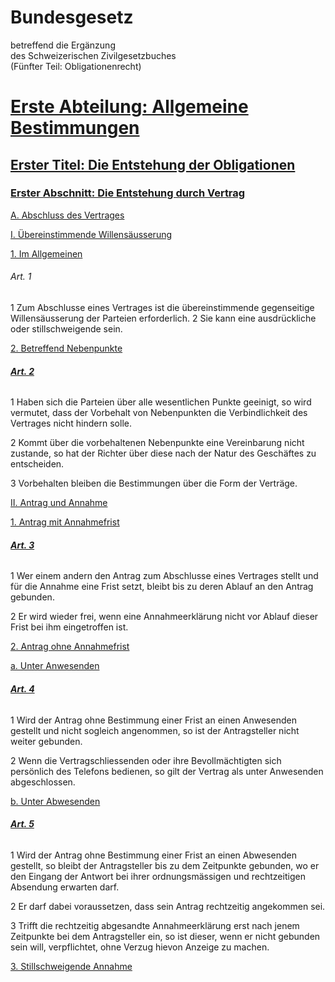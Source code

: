 # Bundesgesetz  
betreffend die Ergänzung  
des Schweizerischen Zivilgesetzbuches  
(Fünfter Teil: Obligationenrecht)
# [Erste Abteilung: Allgemeine Bestimmungen](https://www.fedlex.admin.ch/eli/cc/27/317_321_377/de#part_1)

## [Erster Titel: Die Entstehung der Obligationen](https://www.fedlex.admin.ch/eli/cc/27/317_321_377/de#part_1/tit_1)

### [Erster Abschnitt: Die Entstehung durch Vertrag](https://www.fedlex.admin.ch/eli/cc/27/317_321_377/de#part_1/tit_1/chap_1)

[A. Abschluss des Vertrages](https://www.fedlex.admin.ch/eli/cc/27/317_321_377/de#part_1/tit_1/chap_1/lvl_A)

[I. Übereinstimmende Willensäusserung](https://www.fedlex.admin.ch/eli/cc/27/317_321_377/de#part_1/tit_1/chap_1/lvl_A/lvl_I)

[1. Im Allgemeinen](https://www.fedlex.admin.ch/eli/cc/27/317_321_377/de#part_1/tit_1/chap_1/lvl_A/lvl_I/lvl_1)

###### Art. 1
1 Zum Abschlusse eines Vertrages ist die übereinstimmende gegenseitige Willensäusserung der Parteien erforderlich.
2 Sie kann eine ausdrückliche oder stillschweigende sein.


[2. Betreffend Nebenpunkte](https://www.fedlex.admin.ch/eli/cc/27/317_321_377/de#part_1/tit_1/chap_1/lvl_A/lvl_I/lvl_2)
###### [**Art. 2**](https://www.fedlex.admin.ch/eli/cc/27/317_321_377/de#art_2)

1 Haben sich die Parteien über alle wesentlichen Punkte geeinigt, so wird vermutet, dass der Vorbehalt von Nebenpunkten die Verbindlichkeit des Vertrages nicht hindern solle.

2 Kommt über die vorbehaltenen Nebenpunkte eine Vereinbarung nicht zustande, so hat der Richter über diese nach der Natur des Geschäftes zu entscheiden.

3 Vorbehalten bleiben die Bestimmungen über die Form der Verträge.

[II. Antrag und Annahme](https://www.fedlex.admin.ch/eli/cc/27/317_321_377/de#part_1/tit_1/chap_1/lvl_A/lvl_II)

[1. Antrag mit Annahmefrist](https://www.fedlex.admin.ch/eli/cc/27/317_321_377/de#part_1/tit_1/chap_1/lvl_A/lvl_II/lvl_1)

###### [**Art. 3**](https://www.fedlex.admin.ch/eli/cc/27/317_321_377/de#art_3)

1 Wer einem andern den Antrag zum Abschlusse eines Vertrages stellt und für die Annahme eine Frist setzt, bleibt bis zu deren Ablauf an den Antrag gebunden.

2 Er wird wieder frei, wenn eine Annahmeerklärung nicht vor Ablauf dieser Frist bei ihm eingetroffen ist.

[2. Antrag ohne Annahmefrist](https://www.fedlex.admin.ch/eli/cc/27/317_321_377/de#part_1/tit_1/chap_1/lvl_A/lvl_II/lvl_2)

[a. Unter Anwesenden](https://www.fedlex.admin.ch/eli/cc/27/317_321_377/de#part_1/tit_1/chap_1/lvl_A/lvl_II/lvl_2/lvl_a)

###### [**Art. 4**](https://www.fedlex.admin.ch/eli/cc/27/317_321_377/de#art_4)

1 Wird der Antrag ohne Bestimmung einer Frist an einen Anwesenden gestellt und nicht sogleich angenommen, so ist der Antragsteller nicht weiter gebunden.

2 Wenn die Vertragschliessenden oder ihre Bevollmächtigten sich persönlich des Telefons bedienen, so gilt der Vertrag als unter Anwesenden abgeschlossen.

[b. Unter Abwesenden](https://www.fedlex.admin.ch/eli/cc/27/317_321_377/de#part_1/tit_1/chap_1/lvl_A/lvl_II/lvl_2/lvl_b)

###### [**Art. 5**](https://www.fedlex.admin.ch/eli/cc/27/317_321_377/de#art_5)

1 Wird der Antrag ohne Bestimmung einer Frist an einen Abwesenden gestellt, so bleibt der Antragsteller bis zu dem Zeitpunkte gebunden, wo er den Eingang der Antwort bei ihrer ordnungsmässigen und rechtzeitigen Absendung erwarten darf.

2 Er darf dabei voraussetzen, dass sein Antrag rechtzeitig angekommen sei.

3 Trifft die rechtzeitig abgesandte Annahmeerklärung erst nach jenem Zeitpunkte bei dem Antragsteller ein, so ist dieser, wenn er nicht gebunden sein will, verpflichtet, ohne Verzug hievon Anzeige zu machen.

[3. Stillschweigende Annahme](https://www.fedlex.admin.ch/eli/cc/27/317_321_377/de#part_1/tit_1/chap_1/lvl_A/lvl_II/lvl_3)